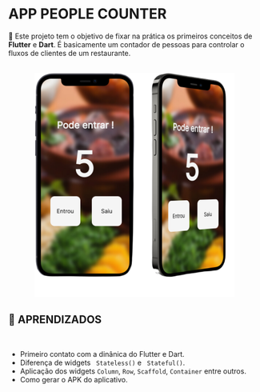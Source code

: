# APP PEOPLE COUNTER

📌 Este projeto tem o objetivo de fixar na prática os primeiros conceitos de **Flutter** e **Dart**. É basicamente um contador de pessoas para controlar o fluxos de clientes de um restaurante.    
<br>

<div align=center>
    <img src=assets/images/img.png width=400px>
</div>

## 📍 APRENDIZADOS
<br>
<ul>
    <li>Primeiro contato com a dinânica do Flutter e Dart.</li>
    <li>Diferença de widgets <code> Stateless()</code> e <code> Stateful()</code>.</li>
    <li>Aplicação dos widgets 
        <code>Column</code>,
        <code>Row</code>,
        <code>Scaffold</code>,
        <code>Container</code> entre outros.
    </li>
    <li>Como gerar o APK do aplicativo.</li>
</ul>


